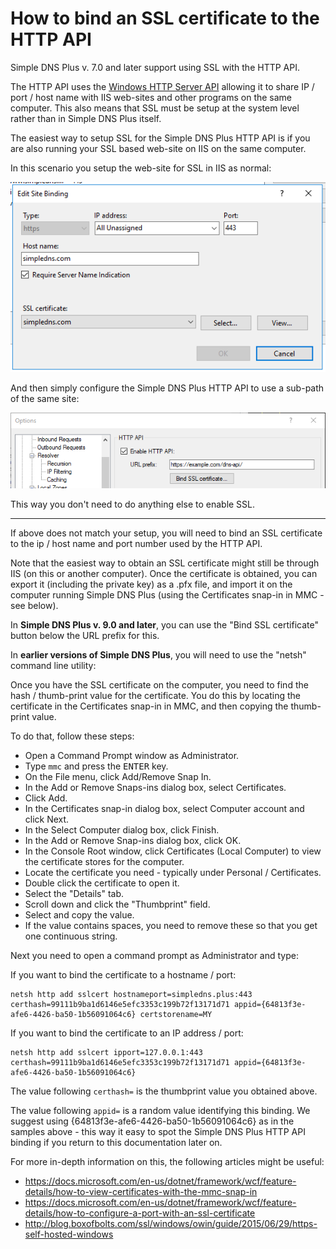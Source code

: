 ﻿---
category: 5
frontpage: false
comments: true
created-utc: 2019-01-01
modified-utc: 2019-01-01
---
# How to bind an SSL certificate to the HTTP API

Simple DNS Plus v. 7.0 and later support using SSL with the HTTP API.

The HTTP API uses the [Windows HTTP Server API](https://msdn.microsoft.com/en-us/library/windows/desktop/aa364434(v=vs.85).aspx) allowing it to share IP / port / host name with IIS web-sites and other programs on the same computer. This also means that SSL must be setup at the system level rather than in Simple DNS Plus itself.

The easiest way to setup SSL for the Simple DNS Plus HTTP API is if you are also running your SSL based web-site on IIS on the same computer. 

In this scenario you setup the web-site for SSL in IIS as normal:

![](img/163/1.png)

And then simply configure the Simple DNS Plus HTTP API to use a sub-path of the same site:

![](img/163/2.png)

This way you don't need to do anything else to enable SSL.

---

If above does not match your setup, you will need to bind an SSL certificate to the ip / host name and port number used by the HTTP API.

Note that the easiest way to obtain an SSL certificate might still be through IIS (on this or another computer). Once the certificate is obtained, you can export it (including the private key) as a .pfx file, and import it on the computer running Simple DNS Plus (using the Certificates snap-in in MMC - see below).

In **Simple DNS Plus v. 9.0 and later**, you can use the "Bind SSL certificate" button below the URL prefix for this.

In **earlier versions of Simple DNS Plus**, you will need to use the "netsh" command line utility:

Once you have the SSL certificate on the computer, you need to find the hash / thumb-print value for the certificate. You do this by locating the certificate in the Certificates snap-in in MMC, and then copying the thumb-print value.

To do that, follow these steps:

- Open a Command Prompt window as Administrator.
- Type `mmc` and press the <kbd>ENTER</kbd> key.
- On the File menu, click Add/Remove Snap In.
- In the Add or Remove Snaps-ins dialog box, select Certificates.
- Click Add.
- In the Certificates snap-in dialog box, select Computer account and click Next.
- In the Select Computer dialog box, click Finish.
- In the Add or Remove Snap-ins dialog box, click OK.
- In the Console Root window, click Certificates (Local Computer) to view the certificate stores for the computer.
- Locate the certificate you need - typically under Personal / Certificates.
- Double click the certificate to open it.
- Select the "Details" tab.
- Scroll down and click the "Thumbprint" field.
- Select and copy the value.
- If the value contains spaces, you need to remove these so that you get one continuous string.


Next you need to open a command prompt as Administrator and type:

If you want to bind the certificate to a hostname / port:

```
netsh http add sslcert hostnameport=simpledns.plus:443 certhash=99111b9ba1d6146e5efc3353c199b72f13171d71 appid={64813f3e-afe6-4426-ba50-1b56091064c6} certstorename=MY
```

If you want to bind the certificate to an IP address / port:

```
netsh http add sslcert ipport=127.0.0.1:443 certhash=99111b9ba1d6146e5efc3353c199b72f13171d71 appid={64813f3e-afe6-4426-ba50-1b56091064c6}
```

The value following `certhash=` is the thumbprint value you obtained above.

The value following `appid=` is a random value identifying this binding. We suggest using {64813f3e-afe6-4426-ba50-1b56091064c6} as in the samples above - this way it easy to spot the Simple DNS Plus HTTP API binding if you return to this documentation later on.


For more in-depth information on this, the following articles might be useful:

- <https://docs.microsoft.com/en-us/dotnet/framework/wcf/feature-details/how-to-view-certificates-with-the-mmc-snap-in>
- <https://docs.microsoft.com/en-us/dotnet/framework/wcf/feature-details/how-to-configure-a-port-with-an-ssl-certificate>
- <http://blog.boxofbolts.com/ssl/windows/owin/guide/2015/06/29/https-self-hosted-windows>